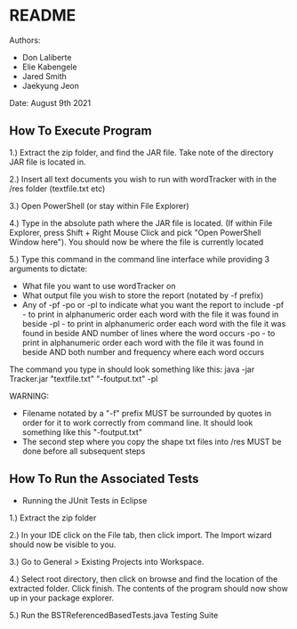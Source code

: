 # README

Authors:
 - Don Laliberte
 - Elie Kabengele
 - Jared Smith
 - Jaekyung Jeon

Date: August 9th 2021


How To Execute Program
----------------------

1.) Extract the zip folder, and find the JAR file. Take note of the directory JAR file
is located in.

2.) Insert all text documents you wish to run with wordTracker with in the /res folder (textfile.txt etc)

3.) Open PowerShell (or stay within File Explorer)

4.) Type in the absolute path where the JAR file is located. (If within File Explorer, 
press Shift + Right Mouse Click and pick "Open PowerShell Window here"). You should 
now be where the file is currently located

5.) Type this command in the command line interface while providing 3 arguments to dictate:
- What file you want to use wordTracker on
- What output file you wish to store the report (notated by -f prefix)
- Any of -pf -po or -pl to indicate what you want the report to include
        -pf - to print in alphanumeric order each word with the file it was found in beside
        -pl - to print in alphanumeric order each word with the file it was found in beside AND number of lines where the word occurs
        -po - to print in alphanumeric order each word with the file it was found in beside AND both number and frequency where each word occurs 

The command you type in should look something like this: java -jar Tracker.jar "textfile.txt" "-foutput.txt" -pl

WARNING: 
- Filename notated by a "-f" prefix MUST be surrounded by quotes in order for it to work correctly from command line. It should look something like this "-foutput.txt"
- The second step where you copy the shape txt files into /res MUST be done before all subsequent steps



How To Run the Associated Tests
----------------------
- Running the JUnit Tests in Eclipse

1.) Extract the zip folder

2.) In your IDE click on the File tab, then click import. The Import wizard should 
now be visible to you.

3.) Go to General > Existing Projects into Workspace. 

4.) Select root directory, then click on browse and find the location of the extracted folder. 
Click finish. The contents of the program should now show up in your package explorer. 

5.) Run the BSTReferencedBasedTests.java Testing Suite

